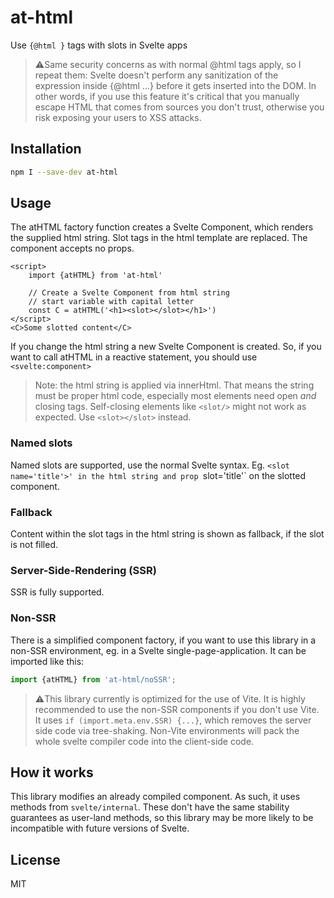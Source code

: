 # at-html

Use `{@html }` tags with slots in Svelte apps 

> ⚠️Same security concerns as with normal @html tags apply, so I repeat them:
Svelte doesn't perform any sanitization of the expression inside {@html ...} before it gets inserted into the DOM. In other words, if you use this feature it's critical that you manually escape HTML that comes from sources you don't trust, otherwise you risk exposing your users to XSS attacks.

## Installation

```bash
npm I --save-dev at-html
```

## Usage

The atHTML factory function creates a Svelte Component,
which renders the supplied html string. 
Slot tags in the html template are replaced.
The component accepts no props.

```svelte
<script>
    import {atHTML} from 'at-html'

    // Create a Svelte Component from html string
    // start variable with capital letter
    const C = atHTML('<h1><slot></slot></h1>')
</script>
<C>Some slotted content</C>
```

If you change the html string a new Svelte Component is created.
So, if you want to call atHTML in a reactive statement,
you should use `<svelte:component>`

> Note: the html string is applied via innerHtml.
That means the string must be proper html code,
especially most elements need open *and* closing tags.
Self-closing elements like `<slot/>` might not
work as expected. Use `<slot></slot>` instead.

### Named slots

Named slots are supported, use the normal Svelte syntax.
Eg. `<slot name='title'>' in the html string and
prop `slot='title'` on the slotted component.

### Fallback 

Content within the slot tags in the html string
is shown as fallback, if the slot is not filled.

### Server-Side-Rendering (SSR)

SSR is fully supported. 

### Non-SSR

There is a simplified component factory, if you want to use this library in a non-SSR environment,
eg. in a Svelte single-page-application. It can be imported like this:

```javascript
import {atHTML} from 'at-html/noSSR';
```

> ⚠️This library currently is optimized for the use of Vite. It is highly recommended to use the non-SSR components if you don't use Vite. It uses  `if (import.meta.env.SSR) {...}`, which removes the server side code via tree-shaking. Non-Vite environments will pack the whole svelte compiler code into the client-side code.


## How it works

This library modifies an already compiled component. As such, it uses methods from `svelte/internal`. These don't have the same stability guarantees as user-land methods, so this library may be more likely to be incompatible with future versions of Svelte. 

## License

MIT
